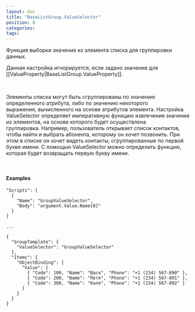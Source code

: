 ```yaml
---
layout: doc
title: "BaseListGroup.ValueSelector"
position: 0
categories: 
tags: 
---
```


Функция выборки значения из элемента списка для группировки данных.

Данная настройка игнорируется, если задано значение для [[ValueProperty|BaseListGroup.ValueProperty]].

   

Элементы списка могут быть сгруппированы по значению определенного атрибута, либо по значению некоторого выражения, вычисленного на основе атрибутов элемента. Настройка ValueSelector определяет императивную функцию извлечения значения из элементов, на основе которого будет осуществлена группировка. Например, пользователь открывает список контактов, чтобы найти и выбрать абонента, которому он хочет позвонить. При этом в списке он хочет видеть контакты, сгруппированные по первой букве имени. С помощью ValueSelector можно определить функцию, которая будет возвращать первую букву имени.

   

#### Examples

```
"Scripts": [
  {
    "Name": "GroupValueSelector",
    "Body": "argument.Value.Name[0]"
  }
]
   
...
   
{
  "GroupTemplate": {
    "ValueSelector": "GroupValueSelector"
  },
  "Items": {
    "ObjectBinding": {
      "Value": [
        { "Code": 100, "Name": "Вася", "Phone": "+1 (234) 567-890" },
        { "Code": 200, "Name": "Петя", "Phone": "+1 (234) 567-891" },
        { "Code": 300, "Name": "Коля", "Phone": "+1 (234) 567-892" }
      ]
    }
  }
}
```

 

 

